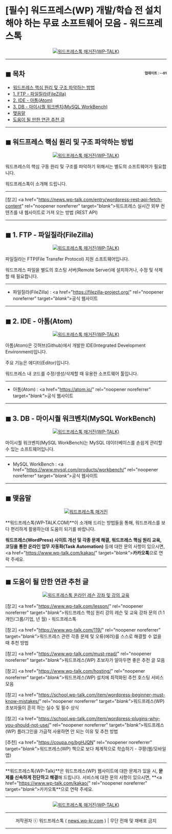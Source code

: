 # [필수] 워드프레스(WP) 개발/학습 전 설치해야 하는 무료 소프트웨어 모음  - 워드프레스톡

<center><a href="https://www.wp-talk.com/kakao/" rel="noopener noreferrer" target="_blank"_><img src="https://hellotblog.files.wordpress.com/2019/08/wptalk-must-install-sw-300x300.png" style="max-width:100%;" alt="워드프레스톡 매거진(WP-TALK)"></a></center>

<!-- <a name="index"></a> -->
***
## ◼︎ 목차 <span style="font-size:0.5em; float:right; padding:0.5em 0 0;">업데이트 : <span class="post-year"></span>-<span class="post-month-digits"></span>-01</span>

- [워드프레스 핵심 원리 및 구조 파악하는 방법](#index-00)
- [1. FTP - 파일질라(FileZilla)](#index-01)
- [2. IDE - 아톰(Atom)](#index-02)
- [3. DB - 마이시퀄 워크벤치(MySQL WorkBench)](#index-03)
- [맺음말](#index-epilogue)
- [도움이 될 만한 연관 추천 글](#recommendation)

<!-- <a name="index-00"></a> -->
***
## ◼︎ 워드프레스 핵심 원리 및 구조 파악하는 방법

<center><a href="https://www.wp-talk.com/kakao/" rel="noopener noreferrer" target="_blank"_><img src="https://hellotblog.files.wordpress.com/2019/03/wptalk-contact-kakao-300x300.png" style="max-width:100%;" alt="워드프레스톡 매거진(WP-TALK)"></a></center>

워드프레스의 핵심 구동 원리 및 구조를 파악하기 위해서는 별도의 소프트웨어가 필요합니다.

워드프레스톡이 소개해 드립니다.

***
[참고] <a href="https://news.wp-talk.com/entry/wordpress-rest-api-fetch-content" rel="noopener noreferrer" target="_blank"_>워드프레스 실시간 외부 컨텐츠를 내 웹사이트로 가져 오는 방법 (REST API)</a>

<!-- <a name="index-01"></a> -->
***
## ◼︎ 1. FTP - 파일질라(FileZilla)

<center><a href="https://filezilla-project.org/" rel="noopener noreferrer" target="_blank"_><img src="https://hellotblog.files.wordpress.com/2019/08/filezilla-logo-roung-150x150.png" style="max-width:100%;" alt="워드프레스톡 매거진(WP-TALK)"></a></center>

파일질라는 FTP(File Transfer Protocol) 지원 소프트웨어입니다.

워드프레스 파일을 별도의 호스팅 서버(Remote Server)에 설치하거나, 수정 및 삭제할 때 필요합니다.

***
- 파일질라(FileZilla) : <a href="https://filezilla-project.org/" rel="noopener noreferrer" target="_blank"_>공식 웹사이트</a>

<!-- <a name="index-02"></a> -->
***
## ◼︎ 2. IDE - 아톰(Atom)

<center><a href="https://atom.io/" rel="noopener noreferrer" target="_blank"_><img src="https://hellotblog.files.wordpress.com/2019/08/atom-ide-logo-round-150x150.png" style="max-width:100%;" alt="워드프레스톡 매거진(WP-TALK)"></a></center>

아톰(Atom)은 깃허브(Github)에서 개발한 IDE(Integrated Development Environment)입니다.

주요 기능은 에디터(Editor)입니다.

워드프레스 내 코드를 수정/생성/삭제할 때 유용한 소프트웨어 툴입니다.

***
- 아톰(Atom) : <a href="https://atom.io/" rel="noopener noreferrer" target="_blank"_>공식 웹사이트</a>

<!-- <a name="index-03"></a> -->
***
## ◼︎ 3. DB - 마이시퀄 워크벤치(MySQL WorkBench)

<center><a href="https://www.mysql.com/products/workbench/" rel="noopener noreferrer" target="_blank"_><img src="https://hellotblog.files.wordpress.com/2019/08/mysql-workbench-logo-round-150x150.png" style="max-width:100%;" alt="워드프레스톡 매거진(WP-TALK)"></a></center>

마이시퀄 워크벤치(MySQL WorkBench)는 MySQL 데이터베이스를 손쉽게 관리할 수 있는 소프트웨어입니다.

***
- MySQL WorkBench : <a href="https://www.mysql.com/products/workbench/" rel="noopener noreferrer" target="_blank"_>공식 웹사이트</a>

<!-- <a name="index-epilogue"></a> -->
***
## ◼︎ 맺음말

<center><a href="https://www.wp-talk.com/kakao/" rel="noopener noreferrer" target="_blank"_><img src="https://hellotblog.files.wordpress.com/2019/01/wptalk-com-cover-01.png" style="max-width:100%;" alt="워드프레스톡 매거진"></a></center>

**워드프레스톡(WP-TALK.COM)**이 소개해 드리는 방법들을 통해, 워드프레스를 보다 편리하게 활용하는데 도움이 되기를 바랍니다.

**워드프레스(WordPress) 사이트 개선 및 각종 문제 해결, 워드프레스 핵심 원리 교육, 코딩을 통한 온라인 업무 자동화(Task Automation)** 등에 대한 문의 사항이 있으시면, <a href="https://www.wp-talk.com/kakao/" target="_blank"_>**카카오톡**</a>으로 연락 주세요.

<!-- <a name="recommendation"></a> -->
***
## ◼︎ 도움이 될 만한 연관 추천 글

<center><a href="https://www.wp-talk.com/lesson/" rel="noopener noreferrer" target="_blank"_><img src="https://hellotblog.files.wordpress.com/2019/03/classroom-online-wptalk-00-800x500.png" style="max-width:100%;" alt="워드프레스톡 온라인 레슨 강좌 및 강의 교육"></a></center>

[참고] <a href="https://www.wp-talk.com/lesson/" rel="noopener noreferrer" target="_blank"_>워드프레스 핵심 원리 강의 레슨 및 교육 강좌 문의 (1:1개인/그룹/기업, <span class="post-year"></span>년 <span class="post-month"></span>월) - 워드프레스톡</a>

[참고] <a href="https://www.wp-talk.com/119/" rel="noopener noreferrer" target="_blank"_>워드프레스 관련 각종 문제 및 오류(에러)를 스스로 해결할 수 없을 때 추천 방법</a>

[참고] <a href="https://www.wp-talk.com/must-read/" rel="noopener noreferrer" target="_blank"_>워드프레스(WP) 초보자가 알아두면 좋은 추천 글 모음</a>

[참고] <a href="https://www.wp-talk.com/hosting/" rel="noopener noreferrer" target="_blank"_>워드프레스(WP) 설치에 최적화된 추천 호스팅 서비스 모음</a>

[참고] <a href="https://school.wp-talk.com/item/wordpress-beginner-must-know-mistakes/" rel="noopener noreferrer" target="_blank"_>워드프레스(WP) 초보자들이 흔히 하는 실수 및 필수 상식</a>

[참고] <a href="https://school.wp-talk.com/item/wordpress-plugins-why-you-should-not-use/" rel="noopener noreferrer" target="_blank"_>워드프레스(WP) 플러그인을 가급적 사용하면 안 되는 이유 및 추천 방법</a>

[추천] <a href="https://coupa.ng/bgHJQN" rel="noopener noreferrer" target="_blank"_>워드프레스(WP) 책으로 보다 체계적으로 학습하기 - 쿠팡(웹/모바일앱)</a>

***
**워드프레스톡(WP-Talk)**은 워드프레스(WP) 웹사이트에 대한 문제가 있을 시, **문제를 신속하게 진단하고 해결**해 드립니다. 서비스에 대한 문의 사항이 있으시면, **<a href="https://www.wp-talk.com/kakao/" rel="noopener noreferrer" target="_blank"_>카카오톡</a>**으로 연락 주세요.

***
<center><a href="https://www.wp-talk.com/kakao/" rel="noopener noreferrer" target="_blank"_><img src="https://hellotblog.files.wordpress.com/2019/03/wptalk-logo-120x120.png" style="max-width:100%;" alt="워드프레스톡 매거진(WP-TALK)"></a></center>

***
<center>저작권자 ⓒ 워드프레스톡 ( <a href="https://www.wp-talk.com/kakao/" rel="noopener noreferrer" target="_blank"_>news.wp-kr.com</a> ) | 무단 전재 및 재배포 금지</center>

***
